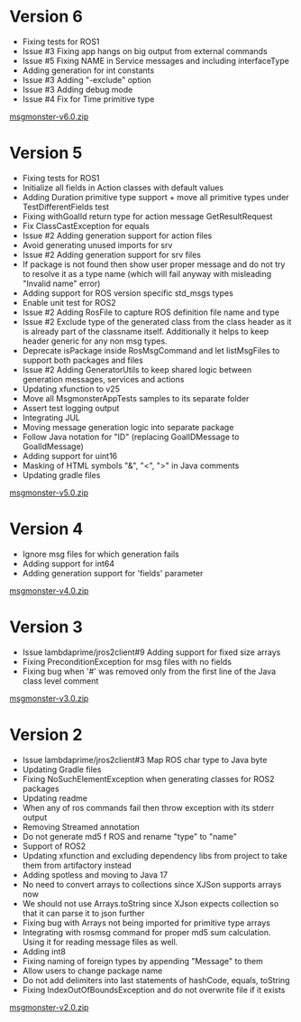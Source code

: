 # Version 6

- Fixing tests for ROS1
- Issue #3 Fixing app hangs on big output from external commands
- Issue #5 Fixing NAME in Service messages and including interfaceType
- Adding generation for int constants
- Issue #3 Adding "-exclude" option
- Issue #3 Adding debug mode
- Issue #4 Fix for Time primitive type

[msgmonster-v6.0.zip](https://github.com/pinorobotics/msgmonster/raw/main/msgmonster/release/msgmonster-v6.0.zip)

# Version 5

- Fixing tests for ROS1
- Initialize all fields in Action classes with default values
- Adding Duration primitive type support + move all primitive types under TestDifferentFields test
- Fixing withGoalId return type for action message GetResultRequest
- Fix ClassCastException for equals
- Issue #2 Adding generation support for action files
- Avoid generating unused imports for srv
- Issue #2 Adding generation support for srv files
- If package is not found then show user proper message and do not try to resolve it as a type name (which will fail anyway with misleading "Invalid name" error)
- Adding support for ROS version specific std_msgs types
- Enable unit test for ROS2
- Issue #2 Adding RosFile to capture ROS definition file name and type
- Issue #2 Exclude type of the generated class from the class header as it is already part of the classname itself. Additionally it helps to keep header generic for any non msg types.
- Deprecate isPackage inside RosMsgCommand and let listMsgFiles to support both packages and files
- Issue #2 Adding GeneratorUtils to keep shared logic between generation messages, services and actions
- Updating xfunction to v25
- Move all MsgmonsterAppTests samples to its separate folder
- Assert test logging output
- Integrating JUL
- Moving message generation logic into separate package
- Follow Java notation for "ID" (replacing GoalIDMessage to GoalIdMessage)
- Adding support for uint16
- Masking of HTML symbols "&", "<", ">" in Java comments
- Updating gradle files

[msgmonster-v5.0.zip](https://github.com/pinorobotics/msgmonster/raw/main/msgmonster/release/msgmonster-v5.0.zip)

# Version 4

- Ignore msg files for which generation fails
- Adding support for int64
- Adding generation support for 'fields' parameter

[msgmonster-v4.0.zip](https://github.com/pinorobotics/msgmonster/raw/main/msgmonster/release/msgmonster-v4.0.zip)

# Version 3

- Issue lambdaprime/jros2client#9 Adding support for fixed size arrays
- Fixing PreconditionException for msg files with no fields
- Fixing bug when '#' was removed only from the first line of the Java class level comment

[msgmonster-v3.0.zip](https://github.com/pinorobotics/msgmonster/raw/main/msgmonster/release/msgmonster-v3.0.zip)

# Version 2

- Issue lambdaprime/jros2client#3 Map ROS char type to Java byte
- Updating Gradle files
- Fixing NoSuchElementException when generating classes for ROS2 packages
- Updating readme
- When any of ros commands fail then throw exception with its stderr output
- Removing Streamed annotation
- Do not generate md5 f ROS and rename "type" to "name"
- Support of ROS2
- Updating xfunction and excluding dependency libs from project to take them from artifactory instead
- Adding spotless and moving to Java 17
- No need to convert arrays to collections since XJSon supports arrays now
- We should not use Arrays.toString since XJson expects collection so that it can parse it to json further
- Fixing bug with Arrays not being imported for primitive type arrays
- Integrating with rosmsg command for proper md5 sum calculation. Using it for reading message files as well.
- Adding int8
- Fixing naming of foreign types by appending "Message" to them
- Allow users to change package name
- Do not add delimiters into last statements of hashCode, equals, toString
- Fixing IndexOutOfBoundsException and do not overwrite file if it exists

[msgmonster-v2.0.zip](https://github.com/pinorobotics/msgmonster/raw/main/msgmonster/release/msgmonster-v2.0.zip)
